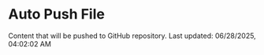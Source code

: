 # Auto Push File

Content that will be pushed to GitHub repository.
Last updated: 06/28/2025, 04:02:02 AM